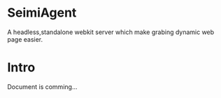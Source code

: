 # SeimiAgent
A headless,standalone webkit server which make grabing dynamic web page easier.

# Intro
Document is comming...
